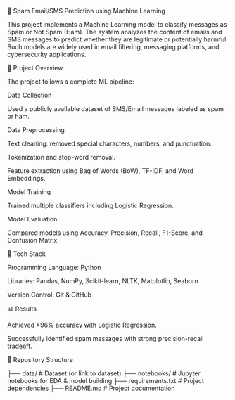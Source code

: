 📧 Spam Email/SMS Prediction using Machine Learning

This project implements a Machine Learning model to classify messages as Spam or Not Spam (Ham). The system analyzes the content of emails and SMS messages to predict whether they are legitimate or potentially harmful. Such models are widely used in email filtering, messaging platforms, and cybersecurity applications.

📌 Project Overview

The project follows a complete ML pipeline:

Data Collection

Used a publicly available dataset of SMS/Email messages labeled as spam or ham.

Data Preprocessing

Text cleaning: removed special characters, numbers, and punctuation.

Tokenization and stop-word removal.

Feature extraction using Bag of Words (BoW), TF-IDF, and Word Embeddings.

Model Training

Trained multiple classifiers including Logistic Regression.

Model Evaluation

Compared models using Accuracy, Precision, Recall, F1-Score, and Confusion Matrix.

🚀 Tech Stack

Programming Language: Python

Libraries: Pandas, NumPy, Scikit-learn, NLTK, Matplotlib, Seaborn

Version Control: Git & GitHub

📊 Results

Achieved >96% accuracy with Logistic Regression.

Successfully identified spam messages with strong precision-recall tradeoff.




📂 Repository Structure

├── data/                # Dataset (or link to dataset)
├── notebooks/           # Jupyter notebooks for EDA & model building
├── requirements.txt     # Project dependencies
├── README.md            # Project documentation

